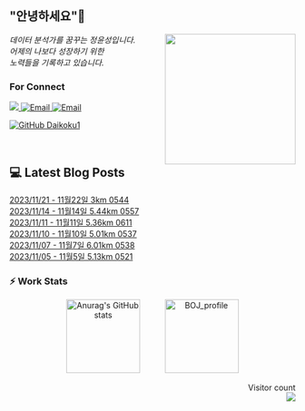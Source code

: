 
<h2> "안녕하세요"👋 </h2>
<img align='right' src="https://user-images.githubusercontent.com/50973778/144942576-b2f10b31-e628-43e4-b7da-3cc2144a5b73.gif" width="230">
<p><em> 데이터 분석가를 꿈꾸는 정윤성입니다.</br> 어제의 나보다 성장하기 위한 </br> 노력들을 기록하고 있습니다.</em></p>

### For Connect
<a href="https://blog.naver.com/jjys9047" target="_blank"><img src="https://img.shields.io/badge/-BLOG-brightgreen?style=flat-square&logo=Bloglovin&logoColor=white">
<a href="https://mail.google.com/mail/?view=cm&amp;fs=1&amp;to=jys9047@gmail.com" target="_blank"><img src="https://img.shields.io/badge/-Gmail-c14438?style=flat-square&logo=Gmail&logoColor=white" alt="Email">
<a href="mailto:jjys9047@naver.com" target="_blank"><img src="https://img.shields.io/badge/-Naver-brightgreen?style=flat-square&logo=Naver&logoColor=white" alt="Email">

[![GitHub Daikoku1](https://img.shields.io/github/followers/Daikoku1?label=follow&style=social)](https://github.com/Daikoku1)

</br>

## 💻 Latest Blog Posts
[2023/11/21 - 11월22일 3km 0544](https://blog.naver.com/jjys9047/223271392565) <br>
[2023/11/14 - 11월14일 5.44km 0557](https://blog.naver.com/jjys9047/223264936460) <br>
[2023/11/11 - 11월11일 5.36km 0611](https://blog.naver.com/jjys9047/223261962169) <br>
[2023/11/10 - 11월10일 5.01km 0537](https://blog.naver.com/jjys9047/223261696533) <br>
[2023/11/07 - 11월7일 6.01km 0538](https://blog.naver.com/jjys9047/223258533788) <br>
[2023/11/05 - 11월5일 5.13km 0521](https://blog.naver.com/jjys9047/223256035208) <br>


### ⚡ Work Stats
<p align = 'center'>
  <img src="https://github-readme-stats.vercel.app/api?username=Daikoku1&show_icons=true&theme=midnight-purple" alt="Anurag's GitHub stats" height="130" hspace="20"/>
  <img src="http://mazassumnida.wtf/api/v2/generate_badge?boj=jys9047" alt="BOJ_profile" height="130" hspace="20"/>
</p>

<p align="right"> 
  Visitor count<br>
  <img src="https://profile-counter.glitch.me/Daikoku1/count.svg" />
</p>
